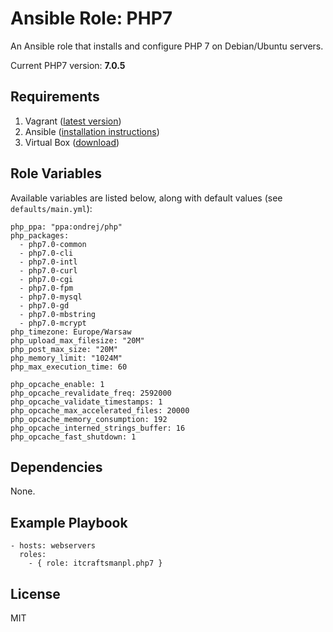 # Ansible Role: PHP7

An Ansible role that installs and configure PHP 7 on Debian/Ubuntu servers.

Current PHP7 version: **7.0.5**

## Requirements

1. Vagrant ([latest version](https://www.vagrantup.com/downloads.html))
2. Ansible ([installation instructions](http://docs.ansible.com/intro_installation.html))
3. Virtual Box ([download](https://www.virtualbox.org/wiki/Downloads))

## Role Variables

Available variables are listed below, along with default values (see `defaults/main.yml`):

    php_ppa: "ppa:ondrej/php"
    php_packages:
      - php7.0-common
      - php7.0-cli
      - php7.0-intl
      - php7.0-curl
      - php7.0-cgi
      - php7.0-fpm
      - php7.0-mysql
      - php7.0-gd
      - php7.0-mbstring
      - php7.0-mcrypt
    php_timezone: Europe/Warsaw
    php_upload_max_filesize: "20M"
    php_post_max_size: "20M"
    php_memory_limit: "1024M"
    php_max_execution_time: 60

    php_opcache_enable: 1
    php_opcache_revalidate_freq: 2592000
    php_opcache_validate_timestamps: 1
    php_opcache_max_accelerated_files: 20000
    php_opcache_memory_consumption: 192
    php_opcache_interned_strings_buffer: 16
    php_opcache_fast_shutdown: 1

## Dependencies

None.

## Example Playbook

    - hosts: webservers
      roles:
        - { role: itcraftsmanpl.php7 }

## License

MIT
